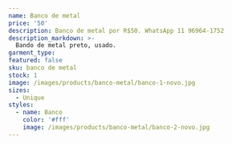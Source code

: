 ```yaml
---
name: Banco de metal
price: '50'
description: Banco de metal por R$50. WhatsApp 11 96964-1752
description_markdown: >-
  Bando de metal preto, usado.
garment_type:
featured: false
sku: banco de metal
stock: 1
image: /images/products/banco-metal/banco-1-novo.jpg
sizes:
  - Unique
styles:
  - name: Banco
    color: '#fff'
    image: /images/products/banco-metal/banco-2-novo.jpg
---
```

